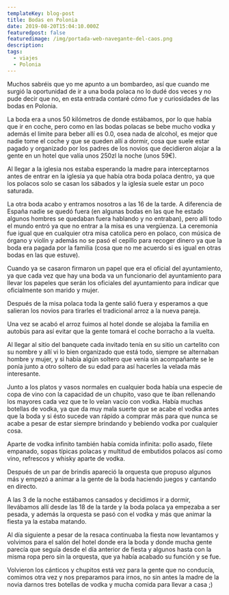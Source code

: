 ```yaml
---
templateKey: blog-post
title: Bodas en Polonia
date: 2019-08-20T15:04:10.000Z
featuredpost: false
featuredimage: /img/portada-web-navegante-del-caos.png
description:
tags:
  - viajes
  - Polonia
---
```

<!-- ![flavor wheel](/img/flavor_wheel.jpg) -->

Muchos sabréis que yo me apunto a un bombardeo, así que cuando me surgió la oportunidad de ir a una boda polaca no lo dudé dos veces y no pude decir que no, en esta entrada contaré cómo fue y curiosidades de las bodas en Polonia.

La boda era a unos 50 kilómetros de donde estábamos, por lo que había que ir en coche, pero como en las bodas polacas se bebe mucho vodka y además el limite para beber allí&nbsp;es 0.0, osea nada de alcohol, es mejor que nadie tome el coche y que se queden allí a dormir, cosa que suele estar pagado y organizado por los padres de los novios que decidieron alojar a la gente en un hotel que valía unos 250zl la noche (unos 59€).

Al llegar a la iglesia nos estaba esperando la madre para interceptarnos antes de entrar en la iglesia ya que había otra boda polaca dentro, ya que los polacos solo se casan los sábados&nbsp;y la iglesia suele estar un poco saturada.

La otra boda acabo y entramos nosotros a las 16 de la tarde. A diferencia de España nadie se quedó fuera (en algunas bodas en las que he estado algunos hombres se quedaban fuera hablando y no entraban), pero allí todo el mundo entró ya que no entrar a la misa es una vergüenza.
La ceremonia fue igual que en cualquier otra misa catolica pero en polaco, con música de órgano y violín y además no se pasó el cepillo para recoger dinero ya que la boda era pagada por la familia (cosa que no me acuerdo si es igual en otras bodas en las que estuve).

Cuando ya se casaron firmaron un papel que era el oficial del ayuntamiento, ya que cada vez que hay una boda va un funcionario del ayuntamiento para llevar los papeles que serán los oficiales del ayuntamiento para indicar que oficialmente son marido y mujer.

Después de la misa polaca toda la gente salió fuera y esperamos a que salieran los novios para tirarles el tradicional arroz a la nueva pareja.

Una vez se acabó el arroz fuimos al hotel donde se alojaba la familia en autobús para así evitar que la gente tomará el coche borracho a la vuelta.

Al llegar al sitio del banquete cada invitado tenía en su sitio un cartelito con su nombre y allí vi lo bien organizado que está todo, siempre se alternaban hombre y mujer, y si había algún soltero que venia sin acompañante se le ponía junto a otro soltero de su edad para así hacerles la velada más interesante.

Junto a los platos y vasos normales en cualquier boda había una especie de copa de vino con la capacidad de un chupito, vaso que te iban rellenando los mayores cada vez que te lo veían vacío con vodka. Había muchas botellas de vodka, ya que da muy mala suerte que se acabe el vodka antes que la boda y si ésto sucede van rápido a comprar más para que nunca se acabe a pesar de estar siempre brindando y bebiendo vodka por cualquier cosa.

Aparte de vodka infinito también había comida infinita: pollo asado, filete empanado, sopas típicas polacas y multitud de embutidos polacos así como vino, refrescos y whisky aparte de vodka.

Después de un par de brindis apareció la orquesta que propuso algunos más y empezó a animar a la gente de la boda haciendo juegos y cantando en directo.

A las 3 de la noche estábamos cansados y decidimos ir a dormir, llevábamos allí desde las 18 de la tarde y la boda polaca ya empezaba a ser pesada, y además la orquesta se pasó con el vodka y más que animar la fiesta ya la estaba matando.

Al día siguiente a pesar de la resaca continuaba la fiesta now levantamos y volvimos para el salón del hotel donde era la boda y donde mucha gente parecía que seguía desde el día anterior de fiesta y algunos hasta con la misma ropa pero sin la orquesta, que ya había acabado su función y se fue.

Volvieron los cánticos y chupitos está vez para la gente que no conducía, comimos otra vez y nos preparamos para irnos, no sin antes la madre de la novia darnos tres botellas de vodka y mucha comida para llevar a casa ;)
